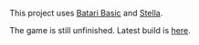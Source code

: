 This project uses [Batari Basic](http://bataribasic.com/) and [Stella](http://stella.sourceforge.net/).

The game is still unfinished. Latest build is [here](https://benmclean.github.io/Rebels-and-Redcoats-Atari2600/bin/default.bas.bin).